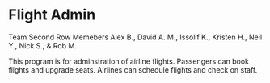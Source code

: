 # Flight Admin
Team Second Row
Memebers Alex B., David A. M., Issolif K., Kristen H., Neil Y., Nick S., & Rob M.

This program is for adminstration of airline flights. Passengers can book flights and upgrade seats. Airlines can schedule flights and check on staff.


